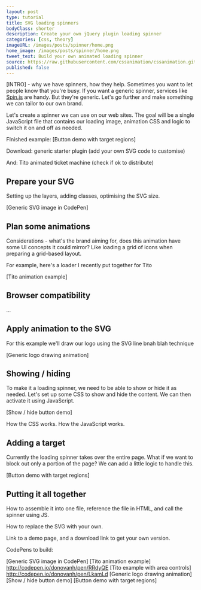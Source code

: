 ```yaml
---
layout: post
type: tutorial
title: SVG loading spinners
bodyClass: shorter
description: Create your own jQuery plugin loading spinner
categories: [css, theory]
imageURL: /images/posts/spinner/home.png
home_image: /images/posts/spinner/home.png
tweet_text: Build your own animated loading spinner
source: https://raw.githubusercontent.com/cssanimation/cssanimation.github.io/master/_posts/2016-08-17-spinner.md
published: false
---
```


[INTRO] - why we have spinners, how they help. Sometimes you want to let people know that you're busy. If you want a generic spinner, services like [Spin.js](http://spin.js.org) are handy. But they're generic. Let's go further and make something we can tailor to our own brand.

Let's create a spinner we can use on our web sites. The goal will be a single JavaScript file that contains our loading image, animation CSS and logic to switch it on and off as needed.

FInished example: [Button demo with target regions]

Download: generic starter plugin (add your own SVG code to customise)

And: Tito animated ticket machine (check if ok to distribute)

## Prepare your SVG

Setting up the layers, adding classes, optimising the SVG size.

[Generic SVG image in CodePen]

## Plan some animations

Considerations - what's the brand aiming for, does this animation have some UI concepts it could mirror? Like loading a grid of icons when preparing a grid-based layout.

For example, here's a loader I recently put together for Tito

[Tito animation example]

## Browser compatibility

...

## Apply animation to the SVG

For this example we'll draw our logo using the SVG line bnah blah technique

[Generic logo drawing animation]

## Showing / hiding

To make it a loading spinner, we need to be able to show or hide it as needed. Let's set up some CSS to show and hide the content. We can then activate it using JavaScript.

[Show / hide button demo]

How the CSS works. How the JavaScript works.

## Adding a target

Currently the loading spinner takes over the entire page. What if we want to block out only a portion of the page? We can add a little logic to handle this.

[Button demo with target regions]

## Putting it all together

How to assemble it into one file, reference the file in HTML, and call the spinner using JS.

How to replace the SVG with your own.

Link to a demo page, and a download link to get your own version.



CodePens to build:

[Generic SVG image in CodePen]
[Tito animation example] 				http://codepen.io/donovanh/pen/RRdyQE
[Tito example with area controls] 		http://codepen.io/donovanh/pen/LkamLd
[Generic logo drawing animation]
[Show / hide button demo]
[Button demo with target regions]